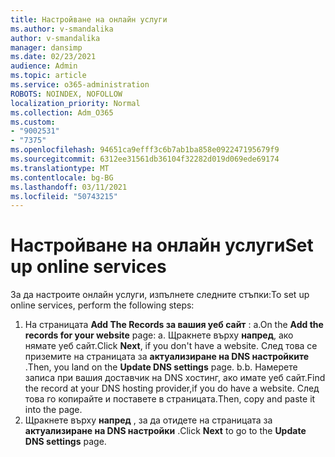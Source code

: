 ```yaml
---
title: Настройване на онлайн услуги
ms.author: v-smandalika
author: v-smandalika
manager: dansimp
ms.date: 02/23/2021
audience: Admin
ms.topic: article
ms.service: o365-administration
ROBOTS: NOINDEX, NOFOLLOW
localization_priority: Normal
ms.collection: Adm_O365
ms.custom:
- "9002531"
- "7375"
ms.openlocfilehash: 94651ca9efff3c6b7ab1ba858e092247195679f9
ms.sourcegitcommit: 6312ee31561db36104f32282d019d069ede69174
ms.translationtype: MT
ms.contentlocale: bg-BG
ms.lasthandoff: 03/11/2021
ms.locfileid: "50743215"
---
```

# <a name="set-up-online-services"></a><span data-ttu-id="1f6b9-102">Настройване на онлайн услуги</span><span class="sxs-lookup"><span data-stu-id="1f6b9-102">Set up online services</span></span>

<span data-ttu-id="1f6b9-103">За да настроите онлайн услуги, изпълнете следните стъпки:</span><span class="sxs-lookup"><span data-stu-id="1f6b9-103">To set up online services, perform the following steps:</span></span>

1. <span data-ttu-id="1f6b9-104">На страницата **Add The Records за вашия уеб сайт** : a.</span><span class="sxs-lookup"><span data-stu-id="1f6b9-104">On the **Add the records for your website** page: a.</span></span> <span data-ttu-id="1f6b9-105">Щракнете върху **напред**, ако нямате уеб сайт.</span><span class="sxs-lookup"><span data-stu-id="1f6b9-105">Click **Next**, if you don't have a website.</span></span> <span data-ttu-id="1f6b9-106">След това се приземите на страницата за **актуализиране на DNS настройките** .</span><span class="sxs-lookup"><span data-stu-id="1f6b9-106">Then, you land on the **Update DNS settings** page.</span></span>
    <span data-ttu-id="1f6b9-107">b.</span><span class="sxs-lookup"><span data-stu-id="1f6b9-107">b.</span></span> <span data-ttu-id="1f6b9-108">Намерете записа при вашия доставчик на DNS хостинг, ако имате уеб сайт.</span><span class="sxs-lookup"><span data-stu-id="1f6b9-108">Find the record at your DNS hosting provider,if you do have a website.</span></span> <span data-ttu-id="1f6b9-109">След това го копирайте и поставете в страницата.</span><span class="sxs-lookup"><span data-stu-id="1f6b9-109">Then, copy and paste it into the page.</span></span>
2. <span data-ttu-id="1f6b9-110">Щракнете върху **напред** , за да отидете на страницата за **актуализиране на DNS настройки** .</span><span class="sxs-lookup"><span data-stu-id="1f6b9-110">Click **Next** to go to the **Update DNS settings** page.</span></span>